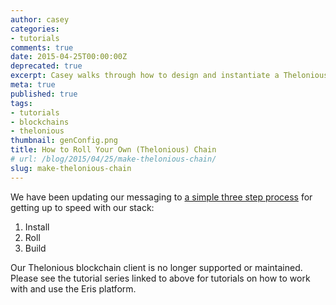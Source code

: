 ```yaml
---
author: casey
categories:
- tutorials
comments: true
date: 2015-04-25T00:00:00Z
deprecated: true
excerpt: Casey walks through how to design and instantiate a Thelonious chain.
meta: true
published: true
tags:
- tutorials
- blockchains
- thelonious
thumbnail: genConfig.png
title: How to Roll Your Own (Thelonious) Chain
# url: /blog/2015/04/25/make-thelonious-chain/
slug: make-thelonious-chain
---
```


We have been updating our messaging to [a simple three step process](/docs/) for getting up to speed with our stack:

1. Install
2. Roll
3. Build

Our Thelonious blockchain client is no longer supported or maintained. Please see the tutorial series linked to above for tutorials on how to work with and use the Eris platform.
